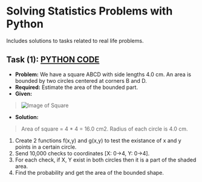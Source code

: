 # Solving Statistics Problems with Python
Includes solutions to tasks related to real life problems.

## Task (1): [PYTHON CODE](/circles_bounded_area_in_square.py)
- **Problem:** We have a square ABCD with side lengths 4.0 cm. An area is bounded by two circles centered at corners B and D. 
- **Required:** Estimate the area of the bounded part.
- **Given:**
> ![Image of Square](https://i.imgur.com/ZzVIq6o.png)

- **Solution:**
> Area of square = 4 * 4 = 16.0 cm2.
> Radius of each circle is 4.0 cm.

1. Create 2 functions f(x,y) and g(x,y) to test the existance of x and y points in a certain circle.
2. Send 10,000 checks to coordinates [X: 0->4, Y: 0->4].
3. For each check, if X, Y exist in both circles then it is a part of the shaded area.
4. Find the probability and get the area of the bounded shape.
